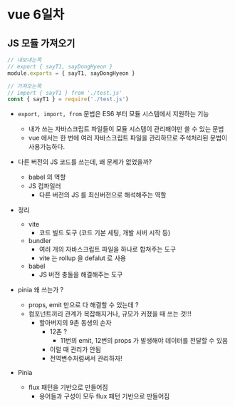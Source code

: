# vue 6일차

## JS 모듈 가져오기

```javascript
// 내보내는쪽
// export { sayT1, sayDongHyeon }
module.exports = { sayT1, sayDongHyeon }

// 가져오는쪽
// import { sayT1 } from './test.js'
const { sayT1 } = require('./test.js')
```

- `export, import, from` 문법은 ES6 부터 모듈 시스템에서 지원하는 기능
  - 내가 쓰는 자바스크립트 파일들이 모듈 시스템이 관리해야만 쓸 수 있는 문법
  - vue 에서는 한 번에 여러 자바스크립트 파일을 관리하므로
      주석처리된 문법이 사용가능하다.

- 다른 버전의 JS 코드를 쓰는데, 왜 문제가 없었을까?
  - babel 의 역할
  - JS 컴파일러
    - 다른 버전의 JS 를 최신버전으로 해석해주는 역할

- 정리
  - vite
    - 코드 빌드 도구 (코드 기본 세팅, 개발 서버 시작 등)
  - bundler
    - 여러 개의 자바스크립트 파일을 하나로 합쳐주는 도구
    - vite 는 rollup 을 defalut 로 사용
  - babel
    - JS 버전 충돌을 해결해주는 도구

- pinia 왜 쓰는가 ?
  - props, emit 만으로 다 해결할 수 있는데 ?
  - 컴포넌트끼리 관계가 복잡해지거나, 규모가 커졌을 때 쓰는 것!!!
    - 할아버지의 9촌 동생의 손자
      - 12촌 ?
        - 11번의 emit, 12번의 props 가 발생해야 데이터를 전달할 수 있음
      - 이럴 때 관리가 안됨
      - 전역변수처럼써서 관리하자!

- Pinia
  - flux 패턴을 기반으로 만들어짐
    - 용어들과 구성이 모두 flux 패턴 기반으로 만들어짐
